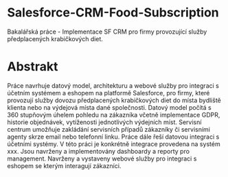 # Salesforce-CRM-Food-Subscription
Bakalářská práce - Implementace SF CRM pro firmy provozující služby předplacených krabičkových diet.
# Abstrakt
Práce navrhuje datový model, architekturu a webové služby pro integraci s účetním systémem a eshopem na platformě Salesforce, pro firmy, které provozují služby dovozu předplacených krabičkových diet do místa bydliště klienta nebo na výdejová místa dané společnosti. Datový model počítá s 360 stupňovým úhelem pohledu na zákazníka včetně implementace GDPR, historie objednávek, vytíženosti jednotlivých výdejních míst. Servisní centrum umožňuje zakládání servisních případů zákazníky či servisními agenty skrze email nebo telefonní linku. Práce dále řeší datovou integraci s účetními systémy. V této práci je konkrétně integrace provedena na systém xxx. Jsou navrženy a implementovány dashboardy a reporty pro management. Navrženy a vystaveny webové služby pro integraci s eshopem se kterým interagují zákazníci.
